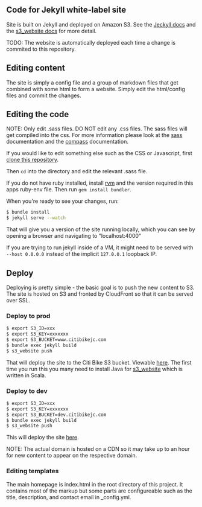 ## Code for Jekyll white-label site

Site is built on Jekyll and deployed on Amazon S3. See the
[Jeckyll docs](http://jekyllrb.com/) and the
[s3_website docs](https://github.com/laurilehmijoki/s3_website) for
more detail.

TODO: The website is automatically deployed each time a change is commited
to this repository.

## Editing content

The site is simply a config file and a group of markdown files that get combined with some
html to form a website. Simply edit the html/config files and commit the changes.

## Editing the code

NOTE: Only edit .sass files. DO NOT edit any .css files. The sass
files will get compiled into the css. For more information please look
at the [sass](http://sass-lang.com/) documentation and the [compass](http://compass-style.org/) documentation.

If you would like to edit something else such as the CSS or
Javascript, first [clone this repository](http://rogerdudler.github.io/git-guide/).

Then `cd` into the directory and edit the relevant .sass file.

If you do not have ruby installed, install [rvm](https://rvm.io/rvm/install) and the version required in this apps ruby-env file. Then run `gem install bundler`.

When you're ready to see your changes, run:

```bash
$ bundle install
$ jekyll serve --watch
```

That will give you a version of the site running locally, which you can see by opening a browser and navigating to "localhost:4000"

If you are trying to run jekyll inside of a VM, it might need to be served with `--host 0.0.0.0` instead of the implicit `127.0.0.1` loopback IP.

## Deploy

Deploying is pretty simple - the basic goal is to push the new content to S3. The site is hosted on S3 and fronted by CloudFront so that it can be served over SSL.

### Deploy to prod

```bash
$ export S3_ID=xxx
$ export S3_KEY=xxxxxxx
$ export S3_BUCKET=www.citibikejc.com
$ bundle exec jekyll build
$ s3_website push
```

That will deploy the site to the Citi Bike S3 bucket. Viewable [here](http://www.citibikejc.com.s3-website-us-east-1.amazonaws.com). The first time you run this you many need to install Java for [s3_website](https://github.com/laurilehmijoki/s3_website) which is written in Scala.

### Deploy to dev

```bash
$ export S3_ID=xxx
$ export S3_KEY=xxxxxxx
$ export S3_BUCKET=dev.citibikejc.com
$ bundle exec jekyll build
$ s3_website push
```
This will deploy the site [here](http://dev.citibikejc.com.s3-website-us-east-1.amazonaws.com).

NOTE: The actual domain is hosted on a CDN so it may take up to an hour for new content to appear on the respective domain.

### Editing templates

The main homepage is index.html in the root directory of this
project. It contains most of the markup but some parts are
configureable such as the title, description, and contact email in
_config.yml.
